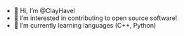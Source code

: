 - 👋 Hi, I’m @ClayHavel
- 👀 I’m interested in contributing to open source software!
- 🌱 I’m currently learning languages (C++, Python)

<!---
ClayHavel/ClayHavel is a ✨ special ✨ repository because its `README.md` (this file) appears on your GitHub profile.
You can click the Preview link to take a look at your changes.
--->
